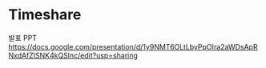 # Timeshare

발표 PPT
https://docs.google.com/presentation/d/1y9NMT6OLtLbyPpOIra2aWDsApRNxdAfZlSNK4kQSlnc/edit?usp=sharing
